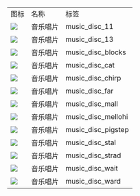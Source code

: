<table>
	<tablebody>
		<tr>
			<td>图标</td>
			<td>名称</td>
			<td>标签</td>
		</tr>
		<tr>
			<td><img src="C:/Users/seese/Files/Projects/MC_datapacks/recipe_auto_manual/LemonTea_auto_recipes/output/mc_icon/misc/disc/music_disc_11.png"></td>
			<td>音乐唱片</td>
			<td>music_disc_11</td>
		</tr>
		<tr>
			<td><img src="C:/Users/seese/Files/Projects/MC_datapacks/recipe_auto_manual/LemonTea_auto_recipes/output/mc_icon/misc/disc/music_disc_13.png"></td>
			<td>音乐唱片</td>
			<td>music_disc_13</td>
		</tr>
		<tr>
			<td><img src="C:/Users/seese/Files/Projects/MC_datapacks/recipe_auto_manual/LemonTea_auto_recipes/output/mc_icon/misc/disc/music_disc_blocks.png"></td>
			<td>音乐唱片</td>
			<td>music_disc_blocks</td>
		</tr>
		<tr>
			<td><img src="C:/Users/seese/Files/Projects/MC_datapacks/recipe_auto_manual/LemonTea_auto_recipes/output/mc_icon/misc/disc/music_disc_cat.png"></td>
			<td>音乐唱片</td>
			<td>music_disc_cat</td>
		</tr>
		<tr>
			<td><img src="C:/Users/seese/Files/Projects/MC_datapacks/recipe_auto_manual/LemonTea_auto_recipes/output/mc_icon/misc/disc/music_disc_chirp.png"></td>
			<td>音乐唱片</td>
			<td>music_disc_chirp</td>
		</tr>
		<tr>
			<td><img src="C:/Users/seese/Files/Projects/MC_datapacks/recipe_auto_manual/LemonTea_auto_recipes/output/mc_icon/misc/disc/music_disc_far.png"></td>
			<td>音乐唱片</td>
			<td>music_disc_far</td>
		</tr>
		<tr>
			<td><img src="C:/Users/seese/Files/Projects/MC_datapacks/recipe_auto_manual/LemonTea_auto_recipes/output/mc_icon/misc/disc/music_disc_mall.png"></td>
			<td>音乐唱片</td>
			<td>music_disc_mall</td>
		</tr>
		<tr>
			<td><img src="C:/Users/seese/Files/Projects/MC_datapacks/recipe_auto_manual/LemonTea_auto_recipes/output/mc_icon/misc/disc/music_disc_mellohi.png"></td>
			<td>音乐唱片</td>
			<td>music_disc_mellohi</td>
		</tr>
		<tr>
			<td><img src="C:/Users/seese/Files/Projects/MC_datapacks/recipe_auto_manual/LemonTea_auto_recipes/output/mc_icon/misc/disc/music_disc_pigstep.png"></td>
			<td>音乐唱片</td>
			<td>music_disc_pigstep</td>
		</tr>
		<tr>
			<td><img src="C:/Users/seese/Files/Projects/MC_datapacks/recipe_auto_manual/LemonTea_auto_recipes/output/mc_icon/misc/disc/music_disc_stal.png"></td>
			<td>音乐唱片</td>
			<td>music_disc_stal</td>
		</tr>
		<tr>
			<td><img src="C:/Users/seese/Files/Projects/MC_datapacks/recipe_auto_manual/LemonTea_auto_recipes/output/mc_icon/misc/disc/music_disc_strad.png"></td>
			<td>音乐唱片</td>
			<td>music_disc_strad</td>
		</tr>
		<tr>
			<td><img src="C:/Users/seese/Files/Projects/MC_datapacks/recipe_auto_manual/LemonTea_auto_recipes/output/mc_icon/misc/disc/music_disc_wait.png"></td>
			<td>音乐唱片</td>
			<td>music_disc_wait</td>
		</tr>
		<tr>
			<td><img src="C:/Users/seese/Files/Projects/MC_datapacks/recipe_auto_manual/LemonTea_auto_recipes/output/mc_icon/misc/disc/music_disc_ward.png"></td>
			<td>音乐唱片</td>
			<td>music_disc_ward</td>
		</tr>
	</tablebody>
</table>